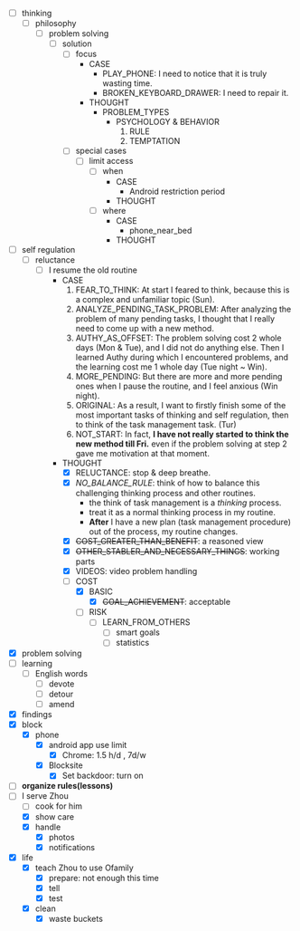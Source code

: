 - [ ] thinking
    - [ ] philosophy
        - [ ] problem solving
            - [ ] solution
                - [ ] focus
                    - CASE
                        - PLAY_PHONE: I need to notice that it is truly wasting time.
                        - BROKEN_KEYBOARD_DRAWER: I need to repair it.
                    - THOUGHT
                        - PROBLEM_TYPES
                            - PSYCHOLOGY & BEHAVIOR
                                1. RULE
                                2. TEMPTATION
                - [ ] special cases
                    - [ ] limit access
                        - [ ] when
                            - CASE
                                - Android restriction period
                            - THOUGHT
                        - [ ] where
                            - CASE
                                - phone_near_bed
                            - THOUGHT
- [ ] self regulation
    - [ ] reluctance
        - [ ] I resume the old routine
            - CASE
                1. FEAR_TO_THINK: At start I feared to think, because this is a complex and unfamiliar topic (Sun). 
                2. ANALYZE_PENDING_TASK_PROBLEM: After analyzing the problem of many pending tasks, I thought that I really need to come up with a new method.
                3. AUTHY_AS_OFFSET: The problem solving cost 2 whole days (Mon & Tue), and I did not do anything else. Then I learned Authy during which I encountered problems, and the learning cost me 1 whole day (Tue night ~ Win).
                4. MORE_PENDING: But there are more and more pending ones when I pause the routine, and I feel anxious (Win night).
                5. ORIGINAL: As a result, I want to firstly finish some of the most important tasks of thinking and self regulation, then to think of the task management task. (Tur)
                6. NOT_START: In fact, **I have not really started to think the new method till Fri.** even if the problem solving at step 2 gave me motivation at that moment.
            - THOUGHT
                - [x] RELUCTANCE: stop & deep breathe.
                - [x] *NO_BALANCE_RULE*: think of how to balance this challenging thinking process and other routines.
                    - the think of task management is a *thinking* process.
                    - treat it as a normal thinking process in my routine.
                    - **After** I have a new plan (task management procedure) out of the process, my routine changes.
                - [x] ~~COST_GREATER_THAN_BENEFIT~~: a reasoned view
                - [x] ~~OTHER_STABLER_AND_NECESSARY_THINGS~~: working parts
                - [x] VIDEOS: video problem handling
                - [ ] COST
                    - [x] BASIC
                        - [x] ~~GOAL_ACHIEVEMENT~~: acceptable
                    - [ ] RISK
                        - [ ] LEARN_FROM_OTHERS
                            - [ ] smart goals
                            - [ ] statistics
- [x] problem solving
- [ ] learning
    - [ ] English words
        - [ ] devote
        - [ ] detour
        - [ ] amend
- [x] findings
- [x] block
    - [x] phone
        - [x] android app use limit
            - [x] Chrome: 1.5 h/d , 7d/w 
        - [x] Blocksite
            - [x] Set backdoor: turn on
- [ ] **organize rules(lessons)**
- [ ] I serve Zhou
    - [ ] cook for him
    - [x] show care
    - [x] handle
        - [x] photos
        - [x] notifications
- [x] life
    - [x] teach Zhou to use Ofamily
        - [x] prepare: not enough this time
        - [x] tell
        - [x] test
    - [x] clean
        - [x] waste buckets